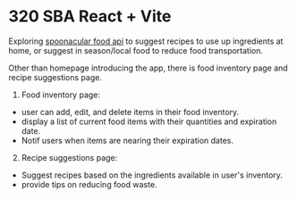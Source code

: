# 320 SBA React + Vite

Exploring [spoonacular food api](https://spoonacular.com/food-api) to suggest recipes to use up ingredients at home, or suggest in season/local food to reduce food transportation.

Other than homepage introducing the app, there is food inventory page and recipe suggestions page.

1. Food inventory page: 
- user can add, edit, and delete items in their food inventory.
- display a list of current food items with their quantities and expiration date.
- Notif users when items are nearing their expiration dates.

2. Recipe suggestions page: 
- Suggest recipes based on the ingredients available in user's inventory.
- provide tips on reducing food waste.
